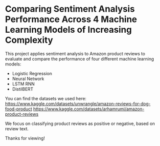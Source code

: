 # Comparing Sentiment Analysis Performance Across 4 Machine Learning Models of Increasing Complexity

This project applies sentiment analysis to Amazon product reviews to evaluate and compare the performance of four different machine learning models:
- Logistic Regression
- Neural Network
- LSTM RNN
- DistilBERT

You can find the datasets we used here:
https://www.kaggle.com/datasets/unwrangle/amazon-reviews-for-dog-food-product
https://www.kaggle.com/datasets/arhamrumi/amazon-product-reviews

We focus on classifying product reviews as positive or negative, based on review text.

Thanks for viewing!
